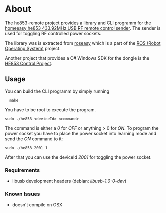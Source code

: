 # About

The he853-remote project provides a library and CLI programm for the 
[homeeasy he853 433.92MHz USB RF remote control sender](http://www.elro.eu/en/products/category/home_automation/home_easy/zenders2/pc_afstandsbediening_usb_dongle).
The sender is used for toggling RF controlled power sockets.

The library was is extracted from [roseasy](http://ros.org/wiki/roseasy)
which is a part of the [ROS (Robot Operating System)](http://www.ros.org/wiki/) project.

Another project that provides a C# Windows SDK for the dongle is
the [HE853 Control Project](http://he853control.sourceforge.net/).

## Usage

You can build the CLI programm by simply running
```
  make
```
You have to be root to execute the program.

```sudo ./he853 <deviceId> <command>```

The command is either a *0* for *OFF* or anything > 0 for *ON*.
To program the power socket you have to place the power socket into learning 
mode and send the *ON* command to it:

```sudo ./he853 2001 1```

After that you can use the deviceId *2001* for toggling the power socket.

### Requirements

* libusb development headers (debian: *libusb-1.0-0-dev*) 

### Known Issues

* doesn't compile on OSX
